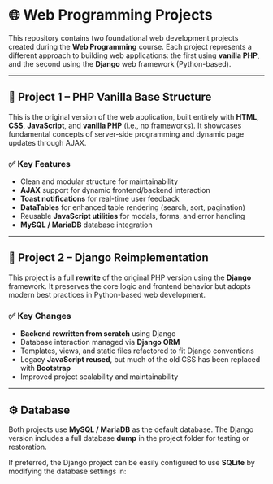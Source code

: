 # 🌐 Web Programming Projects

This repository contains two foundational web development projects created during the **Web Programming** course. Each project represents a different approach to building web applications: the first using **vanilla PHP**, and the second using the **Django** web framework (Python-based).

---

## 📁 Project 1 – PHP Vanilla Base Structure

This is the original version of the web application, built entirely with **HTML**, **CSS**, **JavaScript**, and **vanilla PHP** (i.e., no frameworks). It showcases fundamental concepts of server-side programming and dynamic page updates through AJAX.

### ✅ Key Features

- Clean and modular structure for maintainability  
- **AJAX** support for dynamic frontend/backend interaction  
- **Toast notifications** for real-time user feedback  
- **DataTables** for enhanced table rendering (search, sort, pagination)  
- Reusable **JavaScript utilities** for modals, forms, and error handling  
- **MySQL / MariaDB** database integration

---

## 🐍 Project 2 – Django Reimplementation

This project is a full **rewrite** of the original PHP version using the **Django** framework. It preserves the core logic and frontend behavior but adopts modern best practices in Python-based web development.

### ✅ Key Changes

- **Backend rewritten from scratch** using Django  
- Database interaction managed via **Django ORM**  
- Templates, views, and static files refactored to fit Django conventions  
- Legacy **JavaScript reused**, but much of the old CSS has been replaced with **Bootstrap**  
- Improved project scalability and maintainability

---

## ⚙️ Database

Both projects use **MySQL / MariaDB** as the default database. The Django version includes a full database **dump** in the project folder for testing or restoration.

If preferred, the Django project can be easily configured to use **SQLite** by modifying the database settings in:

